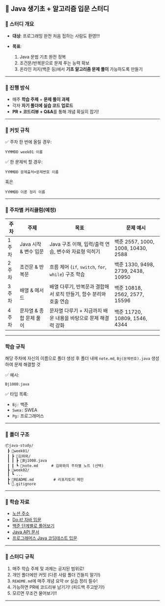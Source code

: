 ## 🐣 Java 생기초 + 알고리즘 입문 스터디

### 📌 스터디 개요

* **대상**: 프로그래밍 완전 처음 접하는 사람도 환영!!!
* **목표**:

  1. Java 문법 기초 완전 정복
  2. 조건문/반복문으로 문제 푸는 능력 확보
  3. 온라인 저지(백준 등)에서 **기초 알고리즘 문제 풀이** 가능하도록 만들기

---

### 📅 진행 방식

* 매주 **학습 주제** + **문제 풀이 과제**
* 각자 **자기 폴더에 실습 코드 업로드**
* **PR + 코드리뷰 + Q\&A**를 통해 개념 확실히 잡기!

---
### 🧾 커밋 규칙
✅ 주차 한 번에 올릴 경우:
```
YYMMDD week01 이름
```

✅ 한 문제씩 할 경우:

```
YYMMDD 문제출처+문제번호 이름
```
혹은
```
YYMMDD 이론 정리 이름
```
---

### 🧠 주차별 커리큘럼(예정)

| 주차     | 주제              | 목표                                           | 문제 예시                            |
| ------ | --------------- | -------------------------------------------- | -------------------------------- |
| 1주차 | Java 시작 & 변수 입문 | Java 구조 이해, 입력/출력 연습, 변수와 자료형 익히기            | 백준 2557, 1000, 1008, 10430, 2588 |
| 2주차 | 조건문 & 반복문       | 흐름 제어 (`if`, `switch`, `for`, `while`) 구조 학습 | 백준 1330, 9498, 2739, 2438, 10950 |
| 3주차 | 배열 & 메서드        | 배열 다루기, 반복문과 결합해서 로직 만들기, 함수 분리와 호출 연습       | 백준 10818, 2562, 2577, 15596      |
| 4주차 | 문자열 & 종합 문제 풀이  | 문자열 다루기 + 지금까지 배운 내용을 바탕으로 문제 해결력 강화         | 백준 11720, 10809, 1546, 4344      |

---

### 학습 규칙
해당 주차에 자신의 이름으로 폴더 생성 후 폴더 내에 `note.md`, `Bj(문제번호).java` 생성하여 문제 해결할 것

✅ 예시:

```
Bj1008.java
```

✅ 타입 목록:

* `Bj:` 백준
* `Swea:` SWEA
* `Pg:` 프로그래머스
---

### 📁 폴더 구조

```
📦java-study/
 ┣ 📁week01/
 ┃ ┣ 📁김뫄뫄/            
 ┃ ┃ ┣ 📄Bj1008.java
 ┃ ┃ ┗ 📄note.md      # 김뫄뫄의 주차별 노트 (선택)
 ┣ 📁week02/
 ┃ ┗ ...
 ┣ 📄README.md         # 리포지토리 메인
 ┗ 📄.gitignore
```

---

### 🧠 학습 자료

* [노션 주소](https://www.notion.so/23adba87319580da96dfc8ffbb5c4ebd)
* [Do it! 자바 입문](https://book.naver.com/bookdb/book_detail.nhn?bid=123456)
* [백준 단계별로 풀어보기](https://www.acmicpc.net/step)
* [Java API 문서](https://docs.oracle.com/javase/8/docs/api/)
* [프로그래머스 Java 코딩테스트 입문](https://school.programmers.co.kr/learn/challenges/browse?difficulty=1&languages=Java)

---

### 💪 스터디 규칙

1. 매주 학습 주제 및 과제는 공지된 범위로!
2. 개인 폴더에만 커밋 (다른 사람 폴더 건들지 말기!)
3. `README.md`에 매주 개념 요약 or 실습 정리 필수!
4. 가능하면 PR에 코드리뷰 남기기! (피드백 주고받기!)
5. 모르면 무조건 물어보기!!

---
